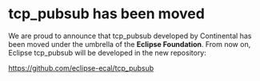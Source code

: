 # tcp_pubsub has been moved

We are proud to announce that tcp_pubsub developed by Continental has been moved under the umbrella of the **Eclipse Foundation**. From now on, Eclipse tcp_pubsub  will be developed in the new repository:

https://github.com/eclipse-ecal/tcp_pubsub
